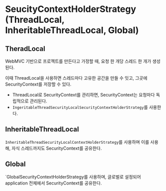 # SeucityContextHolderStrategy (ThreadLocal, InheritableThreadLocal, Global)

## TheradLocal
WebMVC 기반으로 프로젝트를 만든다고 가정할 때, 요청 한 개당 스레드 한 개가 생성된다.
  
이때 ThreadLocal을 사용하면 스레드마다 고유한 공간을 만들 수 잇고, 그곳에 SecurityContext를 저장할 수 있다.

- ThreadLocal로 SecurityContext를 관리하면, SecurityContext는 요청마다 독립적으로 관리된다.
- `IngeritableThreadSecurityLocalSecurityContextHolderStrategy`를 사용한다.

## InheritableThreadLocal

`InheritableThreadSecurityLocalContextHolderStrategy`를 사용하며 이를 사용해, 자식 스레드까지도 SecurityContext를 공유한다.

## Global

`GlobalSecurityContextHolderStrategy를 사용하며, 글로벌로 설정되어 application 전체에서 SecurityContext를 공유한다.
